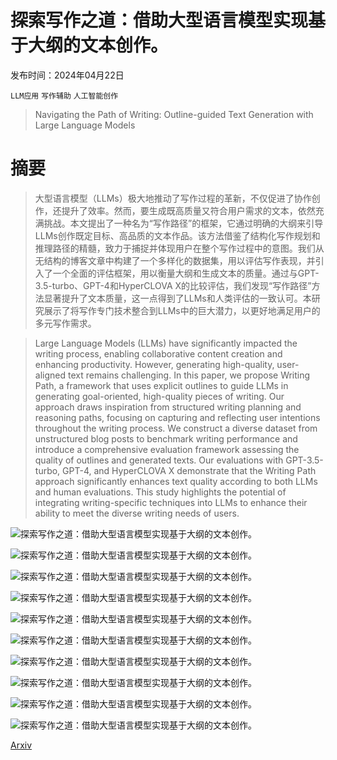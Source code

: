 # 探索写作之道：借助大型语言模型实现基于大纲的文本创作。

发布时间：2024年04月22日

`LLM应用` `写作辅助` `人工智能创作`

> Navigating the Path of Writing: Outline-guided Text Generation with Large Language Models

# 摘要

> 大型语言模型（LLMs）极大地推动了写作过程的革新，不仅促进了协作创作，还提升了效率。然而，要生成既高质量又符合用户需求的文本，依然充满挑战。本文提出了一种名为“写作路径”的框架，它通过明确的大纲来引导LLMs创作既定目标、高品质的文本作品。该方法借鉴了结构化写作规划和推理路径的精髓，致力于捕捉并体现用户在整个写作过程中的意图。我们从无结构的博客文章中构建了一个多样化的数据集，用以评估写作表现，并引入了一个全面的评估框架，用以衡量大纲和生成文本的质量。通过与GPT-3.5-turbo、GPT-4和HyperCLOVA X的比较评估，我们发现“写作路径”方法显著提升了文本质量，这一点得到了LLMs和人类评估的一致认可。本研究展示了将写作专门技术整合到LLMs中的巨大潜力，以更好地满足用户的多元写作需求。

> Large Language Models (LLMs) have significantly impacted the writing process, enabling collaborative content creation and enhancing productivity. However, generating high-quality, user-aligned text remains challenging. In this paper, we propose Writing Path, a framework that uses explicit outlines to guide LLMs in generating goal-oriented, high-quality pieces of writing. Our approach draws inspiration from structured writing planning and reasoning paths, focusing on capturing and reflecting user intentions throughout the writing process. We construct a diverse dataset from unstructured blog posts to benchmark writing performance and introduce a comprehensive evaluation framework assessing the quality of outlines and generated texts. Our evaluations with GPT-3.5-turbo, GPT-4, and HyperCLOVA X demonstrate that the Writing Path approach significantly enhances text quality according to both LLMs and human evaluations. This study highlights the potential of integrating writing-specific techniques into LLMs to enhance their ability to meet the diverse writing needs of users.

![探索写作之道：借助大型语言模型实现基于大纲的文本创作。](../../../paper_images/2404.13919/x1.png)

![探索写作之道：借助大型语言模型实现基于大纲的文本创作。](../../../paper_images/2404.13919/x2.png)

![探索写作之道：借助大型语言模型实现基于大纲的文本创作。](../../../paper_images/2404.13919/x3.png)

![探索写作之道：借助大型语言模型实现基于大纲的文本创作。](../../../paper_images/2404.13919/x4.png)

![探索写作之道：借助大型语言模型实现基于大纲的文本创作。](../../../paper_images/2404.13919/x5.png)

![探索写作之道：借助大型语言模型实现基于大纲的文本创作。](../../../paper_images/2404.13919/x6.png)

![探索写作之道：借助大型语言模型实现基于大纲的文本创作。](../../../paper_images/2404.13919/x7.png)

![探索写作之道：借助大型语言模型实现基于大纲的文本创作。](../../../paper_images/2404.13919/x8.png)

![探索写作之道：借助大型语言模型实现基于大纲的文本创作。](../../../paper_images/2404.13919/x9.png)

![探索写作之道：借助大型语言模型实现基于大纲的文本创作。](../../../paper_images/2404.13919/x10.png)

[Arxiv](https://arxiv.org/abs/2404.13919)